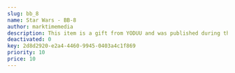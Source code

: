 ```yaml
---
slug: bb_8
name: Star Wars - BB-8
author: marktimemedia
description: This item is a gift from YODUU and was published during the WordCamp Sacramento 2019.
deactivated: 0
key: 2d8d2920-e2a4-4460-9945-0403a4c1f869
priority: 10
price: 10
---
```

